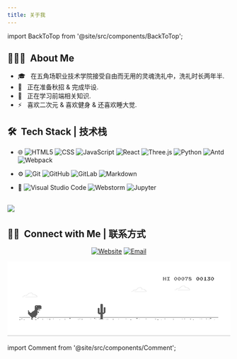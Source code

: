 ```yaml
---
title: 关于我
---
```


import BackToTop from '@site/src/components/BackToTop';

<BackToTop />

## 👨🏻‍💻 &nbsp;About Me 

- 🎓 &nbsp; 在五角场职业技术学院接受自由而无用的灵魂洗礼中，洗礼时长两年半.
- 💼 &nbsp; 正在准备秋招 & 完成毕设.
- 🌱 &nbsp; 正在学习前端相关知识.
- ⚡️ &nbsp; 喜欢二次元 & 喜欢健身 & 还喜欢睡大觉.

## 🛠 &nbsp;Tech Stack | 技术栈 

- 🌐
  ![HTML5](https://img.shields.io/badge/-HTML5-E34F26?style=flat&logo=HTML5&logoColor=white)
  ![CSS](https://img.shields.io/badge/-CSS-007ACC?style=flat&logo=CSS3)
  ![JavaScript](https://img.shields.io/badge/-JavaScript-333333?style=flat&logo=javascript)
  ![React](https://img.shields.io/badge/-React-61dafb?style=flat&logo=react&logoColor=white)
  ![Three.js](https://img.shields.io/badge/-Three.js-6bd6c7?style=flat&logo=three.js)
  ![Python](https://img.shields.io/badge/-Python-3776AB?style=flat&logo=python&logoColor=white)
  ![Antd](https://img.shields.io/badge/-Antd-148dff?style=flat&logo=antdesign)
  ![Webpack](https://img.shields.io/badge/-Webpack-75afcc?style=flat&logo=webpack)

- ⚙️
  ![Git](https://img.shields.io/badge/-Git-f05032?style=flat&logo=git&logoColor=white)
  ![GitHub](https://img.shields.io/badge/-GitHub-181717?style=flat&logo=github)
  ![GitLab](https://img.shields.io/badge/-GitLab-FCA121?style=flat-square&logo=gitlab)
  ![Markdown](https://img.shields.io/badge/-Markdown-333333?style=flat&logo=markdown)
- 🔧
  ![Visual Studio Code](https://img.shields.io/badge/-Visual%20Studio%20Code-007ACC?style=flat&logo=visual-studio-code)
  ![Webstorm](http://img.shields.io/badge/-Webstorm-3C4858?style=flat-square&logo=webstorm)
  ![Jupyter](https://img.shields.io/badge/-Jupyter-F37626?style=flat&logo=jupyter&logoColor=white)

<br/>

<a href="https://github.com/yleave">
  <img src="https://github-readme-stats.vercel.app/api?username=yleave&theme=buefy&show_icons=true" />
</a>



## 🤝🏻 &nbsp;Connect with Me | 联系方式 

<p align="center">
<a href="https://www.yleave.top/"><img alt="Website" src="https://img.shields.io/badge/Website-www.yleave.top-blue?style=flat-square&logo=google-chrome" /></a>
<a href="mailto:yleavesw@gmail.com"><img alt="Email" src="https://img.shields.io/badge/Email-yleavesw@gmail.com-blue?style=flat-square&logo=gmail" /></a>
</p>

![Dino](https://raw.githubusercontent.com/sanket9006/sanket9006/master/dino.gif)


import Comment from '@site/src/components/Comment';

<Comment />